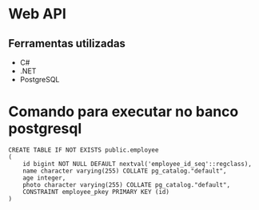 # Web API

## Ferramentas utilizadas

- C#
- .NET
- PostgreSQL

# Comando para executar no banco postgresql

```
CREATE TABLE IF NOT EXISTS public.employee
(
    id bigint NOT NULL DEFAULT nextval('employee_id_seq'::regclass),
    name character varying(255) COLLATE pg_catalog."default",
    age integer,
    photo character varying(255) COLLATE pg_catalog."default",
    CONSTRAINT employee_pkey PRIMARY KEY (id)
)
```
